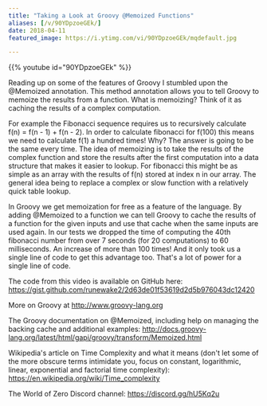 ```yaml
---
title: "Taking a Look at Groovy @Memoized Functions"
aliases: [/v/90YDpzoeGEk/]
date: 2018-04-11
featured_image: https://i.ytimg.com/vi/90YDpzoeGEk/mqdefault.jpg

---
```


{{% youtube id="90YDpzoeGEk" %}}

Reading up on some of the features of Groovy I stumbled upon the @Memoized annotation. This method annotation allows you to tell Groovy to memoize the results from a function. What is memoizing? Think of it as caching the results of a complex computation.

For example the Fibonacci sequence requires us to recursively calculate f(n) = f(n - 1) + f(n - 2). In order to calculate fibonacci for f(100) this means we need to calculate f(1) a hundred times! Why? The answer is going to be the same every time. The idea of memoizing is to take the results of the complex function and store the results after the first computation into a data structure that makes it easier to lookup. For fibonacci this might be as simple as an array with the results of f(n) stored at index n in our array. The general idea being to replace a complex or slow function with a relatively quick table lookup.

In Groovy we get memoization for free as a feature of the language. By adding @Memoized to a function we can tell Groovy to cache the results of a function for the given inputs and use that cache when the same inputs are used again. In our tests we dropped the time of computing the 40th fibonacci number from over 7 seconds (for 20 computations) to 60 milliseconds. An increase of more than 100 times! And it only took us a single line of code to get this advantage too. That's a lot of power for a single line of code.

The code from this video is available on GitHub here: https://gist.github.com/runewake2/2d63de01f53619d2d5b976043dc12420

More on Groovy at http://www.groovy-lang.org

The Groovy documentation on @Memoized, including help on managing the backing cache and additional examples: http://docs.groovy-lang.org/latest/html/gapi/groovy/transform/Memoized.html

Wikipedia's article on Time Complexity and what it means (don't let some of the more obscure terms intimidate you, focus on constant, logarithmic, linear, exponential and factorial time complexity): https://en.wikipedia.org/wiki/Time_complexity

The World of Zero Discord channel: https://discord.gg/hU5Kq2u